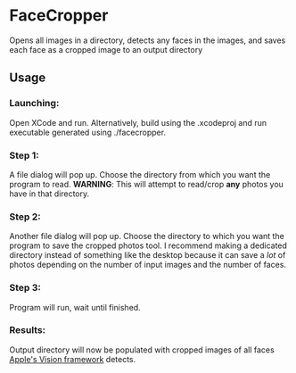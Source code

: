 # FaceCropper
Opens all images in a directory, detects any faces in the images, and saves each face as a cropped image to an output directory

## Usage

### Launching:
Open XCode and run. Alternatively, build using the .xcodeproj and run executable generated using ./facecropper.

### Step 1:
A file dialog will pop up. Choose the directory from which you want the program to read. **WARNING**: This will attempt to read/crop __any__ photos you have in that directory.

### Step 2:
Another file dialog will pop up. Choose the directory to which you want the program to save the cropped photos tool. I recommend making a dedicated directory instead of something like the desktop because it can save a *lot* of photos depending on the number of input images and the number of faces.

### Step 3:
Program will run, wait until finished.

### Results:
Output directory will now be populated with cropped images of all faces [Apple's Vision framework](https://developer.apple.com/documentation/vision) detects.
